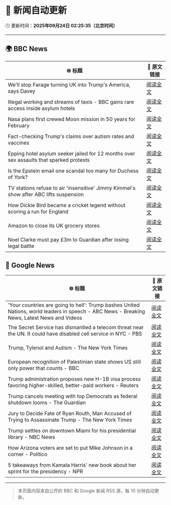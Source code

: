 # 🧠 新闻自动更新

🕒 更新时间：**2025年09月24日 02:25:35（北京时间）**

---

## 🌍 BBC News

| 🌐 标题 | 🔗 原文链接 |
|--------|-------------|
| We'll stop Farage turning UK into Trump's America, says Davey | [阅读全文](https://www.bbc.com/news/articles/c4g7py75g0ko?at_medium=RSS&at_campaign=rss) |
| Illegal working and streams of taxis - BBC gains rare access inside asylum hotels | [阅读全文](https://www.bbc.com/news/articles/cwy8ee2w73jo?at_medium=RSS&at_campaign=rss) |
| Nasa plans first crewed Moon mission in 50 years for February | [阅读全文](https://www.bbc.com/news/articles/cy7pegvz17yo?at_medium=RSS&at_campaign=rss) |
| Fact-checking Trump's claims over autism rates and vaccines | [阅读全文](https://www.bbc.com/news/articles/cj07e3rjev2o?at_medium=RSS&at_campaign=rss) |
| Epping hotel asylum seeker jailed for 12 months over sex assaults that sparked protests | [阅读全文](https://www.bbc.com/news/articles/cp8j5vp7413o?at_medium=RSS&at_campaign=rss) |
| Is the Epstein email one scandal too many for Duchess of York? | [阅读全文](https://www.bbc.com/news/articles/czx0nr29neeo?at_medium=RSS&at_campaign=rss) |
| TV stations refuse to air 'insensitive' Jimmy Kimmel's show after ABC lifts suspension | [阅读全文](https://www.bbc.com/news/articles/cy4j0zldevyo?at_medium=RSS&at_campaign=rss) |
| How Dickie Bird became a cricket legend without scoring a run for England | [阅读全文](https://www.bbc.com/sport/cricket/articles/c3e7pylgzz2o?at_medium=RSS&at_campaign=rss) |
| Amazon to close its UK grocery stores | [阅读全文](https://www.bbc.com/news/articles/cx2xnkkn9ywo?at_medium=RSS&at_campaign=rss) |
| Noel Clarke must pay £3m to Guardian after losing legal battle | [阅读全文](https://www.bbc.com/news/articles/ced56jjnwz1o?at_medium=RSS&at_campaign=rss) |

## 📰 Google News

| 🌐 标题 | 🔗 原文链接 |
|--------|-------------|
| 'Your countries are going to hell': Trump bashes United Nations, world leaders in speech - ABC News - Breaking News, Latest News and Videos | [阅读全文](https://news.google.com/rss/articles/CBMinAFBVV95cUxOQUtVXzFjeFFVb3FKNkdnVVcteE55NXB2VmtkYXlncWJhMGE1SUpfU3g4MjdhS24xMkVhZUlrQ0d4UFJjNlU3R1p6Zk41aTduWGdSVnpCaE1UUDJHOFhLcXlGeU53YU1wOU93QVFiUmRpQ2pOMm5iZTF0TTRPaEhoeTFScnFNT2lZWUQ2b1hjTzk3cm81UTd6Zmp4MTbSAaIBQVVfeXFMUEtxTlZzX0FmWl9GeW5wcmNici1MeGRjc2o2NTlnNjJvWE45bTJRY2lTUlB4cmhDRW5RemstMnFad1duX2RKSDBadVBiVU0tdGhTVDhYT3lTRlJzeUJKcnNXaVRLSzI5X2FZRGpRdXotSWF1dEw2cFFrdzN6ZEwxTDg0S254a1Fkc3QteVNiV0picHliLTlBTVJSX3MtdWtmM2d3?oc=5) |
| The Secret Service has dismantled a telecom threat near the UN. It could have disabled cell service in NYC - PBS | [阅读全文](https://news.google.com/rss/articles/CBMi2AFBVV95cUxNaTZEWi1kS0FxRXBOcFFZX1BnN0Jacy1TZ3FIc196d25OVjE1TFNEc2RvZFpQWjI0WEREQ2YtTUZTLXRlYUZwR0c0MElvUDZidGxNSEQ2NXFKODM1ZEtsUE9qbU5xLWRZTFh5MXB3US1sdjUyaEZlREloUWhkb2FnNTNpT1ZBcndFRjh6WkRhQlJxOHJrcHBjU2dHVjdjc05oVnNqZW9mZlZsYTk0R3p4V1B5THZiaVl2Yi1GRzZLX3JKTnNxaF9RR1RDQ29aUElnX3dCbjRQNmw?oc=5) |
| Trump, Tylenol and Autism - The New York Times | [阅读全文](https://news.google.com/rss/articles/CBMihgFBVV95cUxNQmM5RDFCalFUYU96Z0pBbFdEanp0dk1uNVU0Sms0Rk9EYzZyV2lzU1N4eENrNndNYkxBc3VNRFRGdUNVZXBzZjdSOFdGUGRkbEpvc2NQVXE0U0lXZlRoM1NSRlBSdlQ3X0g3MF9aMmZNbGJ3LVBQaHg0bHp0ZlJVSUJIbUNkZw?oc=5) |
| European recognition of Palestinian state shows US still only power that counts - BBC | [阅读全文](https://news.google.com/rss/articles/CBMiWkFVX3lxTE52SnhuczgxbWZtcUFYN3BpZVZVdV9HYnZOMVRJM3ZPTGNnYzRtNkthd3VONlNySk4wQUs3REhPQ01fak1kaG4xMDB0bWUzWG91T0J4blNEaW5EZ9IBX0FVX3lxTE9OeFk2dUVqTjNsNlR3UDA3dU1YRnRLeWpCTjlJZ3FIZHh0cjREVVpmd3ZxWHdpVkczaW5mc3RaSVRwRDN3MzJuVFVkU2JoWkYwVHdsT0M1cHpPWFBJWlVz?oc=5) |
| Trump administration proposes new H-1B visa process favoring higher-skilled, better-paid workers - Reuters | [阅读全文](https://news.google.com/rss/articles/CBMiwAFBVV95cUxNM3d3Z3dWa2Q3VENiNDczNjBkZ3gxMGtieklsc2FQWDVONXhoeU9UbmFndUhZZEZqaUlocDlYZEdxMHhUSkN1ejU2VzMtZnFaWllxMmRoZkhTSy1LWElUZmNaaVNITEpsMkJXTE4yZkx5M0pnaktDMTc2c04yMXZ0aWl1ZFhKNjNTNXNZbVJpalFxeFkzQldNWDdHNnp6Y0dISEZMc0tUWGtFR2dRTXdhbnhadi1XaHpqb0xCVklxbHY?oc=5) |
| Trump cancels meeting with top Democrats as federal shutdown looms - The Guardian | [阅读全文](https://news.google.com/rss/articles/CBMilgFBVV95cUxPa0ZPRm5zSldWaFlPZkNmcU91amM3RUZ2ZktIeUZUY3VOdXRrYmpyaS1SVm5sMk96SkZJU24wSFozMENUalBaSmlVS0FVWW9PUmhlbHg1Z0ZEOFNwR0ZHbHVuT3F0Ym1jRzNYSFREQ2RfOG5MLTZUU1lGajVlYS1lMWc2VUJiNVZDdTd1UnFTX2k2eDFOVXc?oc=5) |
| Jury to Decide Fate of Ryan Routh, Man Accused of Trying to Assassinate Trump - The New York Times | [阅读全文](https://news.google.com/rss/articles/CBMifkFVX3lxTFBoclZJbWg1aTRFQzZhRXZadGMyYWVHTnFyMkFBWW1WQ1hKbDFqekFrT3BJeGltMjJlaHBzR2Z5ckFJVTZ2eHZiWnkxMUJUaVVSMURjYXozbzlwa0xSZEhRUFpZTGJ6MFVPTVg2N3J0MjJrb0E4bXd4TkktYV96dw?oc=5) |
| Trump settles on downtown Miami for his presidential library - NBC News | [阅读全文](https://news.google.com/rss/articles/CBMiuAFBVV95cUxNYlVHRTBMWnZPT0c3amRfTzBBTEhTaWdIZm93Rmp6MWpGVUVJYW5jRG8tRTVyanQxcEp2d3QtUWdxV3FxVGw2UV9yRnNnMnF3MHJaUnpHNWQwX0lUTy1hZWVhRXg0dTNpVWNjNHJveUw2QWF3b0VodEhLN3JiYkpWNnRpZ0swU191MmU0LS01bDJMdE9rcV9mQjdreEV2RDM0cXFmSVJVMVVuMVVoZGtSUl9yQWRWTWJk0gFWQVVfeXFMTXRpX21hblQ4MzRIUXBRQlJWdzlZVFFFRFh4amxUby1MYzJlUWRyZFdzcGR3azVPekpFMk5YNlJnV3IwSkpKX09yQWNFLTZobEF3SjFhQVE?oc=5) |
| How Arizona voters are set to put Mike Johnson in a corner - Politico | [阅读全文](https://news.google.com/rss/articles/CBMilAFBVV95cUxOYXdVV2Y2dFQ1Q2NFMkFjQnFybkE0UFRhVkRXNnFCdnRjVURDTTRTdTFVMmRKODh4TE5HRU5TdkZhN0xmSTZHQWx2N0ZzNUJ1a3VDTlFyU2U3VFFHX09Na3ZPMm9sTjltMUk4MF9adHphY21VNmZMeHEtNU5WdF9OczVIVHoxemhnMDR5MG9ObFg1ZjZs?oc=5) |
| 5 takeaways from Kamala Harris' new book about her sprint for the presidency - NPR | [阅读全文](https://news.google.com/rss/articles/CBMiiwFBVV95cUxNeXFRdUhVaVJwWUZwd2s4SmRYRmZRQWtuYklZWEVxWHdxRzFSQUdWQnFXcWFaUHhaZzh6ZDFuOFRnSkphWng5RzN5dUpWNjNxb2pCM2pJOW50NG5mU19uLVh6d2tsU0pETGR4TVBTVzAxNnJ0TG04a3hSZVMyUTFjVW5ldmgtcmNzd0hv?oc=5) |

---
> 本页面内容来自公开的 BBC 和 Google 新闻 RSS 源，每 10 分钟自动更新。